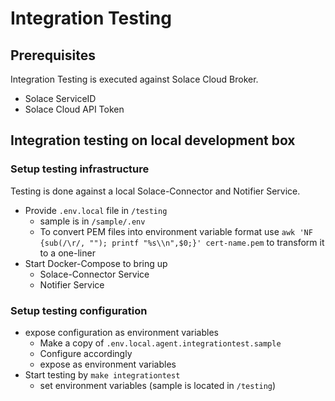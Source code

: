 # Integration Testing

## Prerequisites
Integration Testing is executed against Solace Cloud Broker.

* Solace ServiceID
* Solace Cloud API Token

## Integration testing on local development box

### Setup testing infrastructure

Testing is done against a local Solace-Connector and Notifier Service. 

* Provide `.env.local` file in `/testing`
    * sample is in `/sample/.env`
    * To convert PEM files into environment variable format use `awk 'NF {sub(/\r/, ""); printf "%s\\n",$0;}' cert-name.pem` to transform it to a one-liner
* Start Docker-Compose to bring up
    * Solace-Connector Service
    * Notifier Service

### Setup testing configuration

* expose configuration as environment variables
  * Make a copy of `.env.local.agent.integrationtest.sample`
  * Configure accordingly
  * expose as environment variables
* Start testing by `make integrationtest`
    * set environment variables (sample is located in `/testing`)